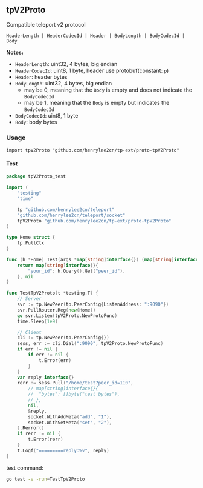 ## tpV2Proto

 Compatible teleport v2 protocol

```
HeaderLength | HeaderCodecId | Header | BodyLength | BodyCodecId | Body
```


**Notes:**
- `HeaderLength`: uint32, 4 bytes, big endian
- `HeaderCodecId`: uint8, 1 byte, header use protobuf(constant: `p`)
- `Header`: header bytes
- `BodyLength`: uint32, 4 bytes, big endian
	* may be 0, meaning that the `Body` is empty and does not indicate the `BodyCodecId`
	* may be 1, meaning that the `Body` is empty but indicates the `BodyCodecId`
- `BodyCodecId`: uint8, 1 byte
- `Body`: body bytes

### Usage

`import tpV2Proto "github.com/henrylee2cn/tp-ext/proto-tpV2Proto"`

#### Test

```go
package tpV2Proto_test

import (
	"testing"
	"time"

	tp "github.com/henrylee2cn/teleport"
	"github.com/henrylee2cn/teleport/socket"
	tpV2Proto "github.com/henrylee2cn/tp-ext/proto-tpV2Proto"
)

type Home struct {
	tp.PullCtx
}

func (h *Home) Test(args *map[string]interface{}) (map[string]interface{}, *tp.Rerror) {
	return map[string]interface{}{
		"your_id": h.Query().Get("peer_id"),
	}, nil
}

func TestTpV2Proto(t *testing.T) {
	// Server
	svr := tp.NewPeer(tp.PeerConfig{ListenAddress: ":9090"})
	svr.PullRouter.Reg(new(Home))
	go svr.Listen(tpV2Proto.NewProtoFunc)
	time.Sleep(1e9)

	// Client
	cli := tp.NewPeer(tp.PeerConfig{})
	sess, err := cli.Dial(":9090", tpV2Proto.NewProtoFunc)
	if err != nil {
		if err != nil {
			t.Error(err)
		}
	}
	var reply interface{}
	rerr := sess.Pull("/home/test?peer_id=110",
		// map[string]interface{}{
		// 	"bytes": []byte("test bytes"),
		// },
		nil,
		&reply,
		socket.WithAddMeta("add", "1"),
		socket.WithSetMeta("set", "2"),
	).Rerror()
	if rerr != nil {
		t.Error(rerr)
	}
	t.Logf("=========reply:%v", reply)
}
```

test command:

```sh
go test -v -run=TestTpV2Proto
```

